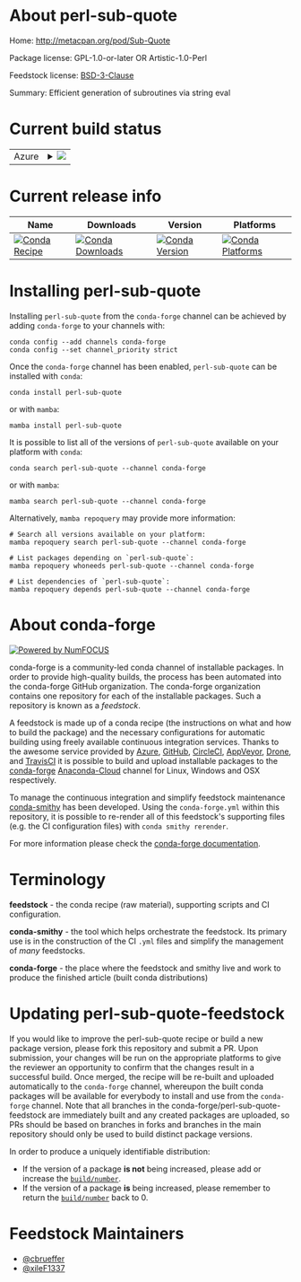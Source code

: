 About perl-sub-quote
====================

Home: http://metacpan.org/pod/Sub-Quote

Package license: GPL-1.0-or-later OR Artistic-1.0-Perl

Feedstock license: [BSD-3-Clause](https://github.com/conda-forge/perl-sub-quote-feedstock/blob/main/LICENSE.txt)

Summary: Efficient generation of subroutines via string eval

Current build status
====================


<table>
    
  <tr>
    <td>Azure</td>
    <td>
      <details>
        <summary>
          <a href="https://dev.azure.com/conda-forge/feedstock-builds/_build/latest?definitionId=17706&branchName=main">
            <img src="https://dev.azure.com/conda-forge/feedstock-builds/_apis/build/status/perl-sub-quote-feedstock?branchName=main">
          </a>
        </summary>
        <table>
          <thead><tr><th>Variant</th><th>Status</th></tr></thead>
          <tbody><tr>
              <td>linux_64</td>
              <td>
                <a href="https://dev.azure.com/conda-forge/feedstock-builds/_build/latest?definitionId=17706&branchName=main">
                  <img src="https://dev.azure.com/conda-forge/feedstock-builds/_apis/build/status/perl-sub-quote-feedstock?branchName=main&jobName=linux&configuration=linux_64_" alt="variant">
                </a>
              </td>
            </tr><tr>
              <td>osx_64</td>
              <td>
                <a href="https://dev.azure.com/conda-forge/feedstock-builds/_build/latest?definitionId=17706&branchName=main">
                  <img src="https://dev.azure.com/conda-forge/feedstock-builds/_apis/build/status/perl-sub-quote-feedstock?branchName=main&jobName=osx&configuration=osx_64_" alt="variant">
                </a>
              </td>
            </tr>
          </tbody>
        </table>
      </details>
    </td>
  </tr>
</table>

Current release info
====================

| Name | Downloads | Version | Platforms |
| --- | --- | --- | --- |
| [![Conda Recipe](https://img.shields.io/badge/recipe-perl--sub--quote-green.svg)](https://anaconda.org/conda-forge/perl-sub-quote) | [![Conda Downloads](https://img.shields.io/conda/dn/conda-forge/perl-sub-quote.svg)](https://anaconda.org/conda-forge/perl-sub-quote) | [![Conda Version](https://img.shields.io/conda/vn/conda-forge/perl-sub-quote.svg)](https://anaconda.org/conda-forge/perl-sub-quote) | [![Conda Platforms](https://img.shields.io/conda/pn/conda-forge/perl-sub-quote.svg)](https://anaconda.org/conda-forge/perl-sub-quote) |

Installing perl-sub-quote
=========================

Installing `perl-sub-quote` from the `conda-forge` channel can be achieved by adding `conda-forge` to your channels with:

```
conda config --add channels conda-forge
conda config --set channel_priority strict
```

Once the `conda-forge` channel has been enabled, `perl-sub-quote` can be installed with `conda`:

```
conda install perl-sub-quote
```

or with `mamba`:

```
mamba install perl-sub-quote
```

It is possible to list all of the versions of `perl-sub-quote` available on your platform with `conda`:

```
conda search perl-sub-quote --channel conda-forge
```

or with `mamba`:

```
mamba search perl-sub-quote --channel conda-forge
```

Alternatively, `mamba repoquery` may provide more information:

```
# Search all versions available on your platform:
mamba repoquery search perl-sub-quote --channel conda-forge

# List packages depending on `perl-sub-quote`:
mamba repoquery whoneeds perl-sub-quote --channel conda-forge

# List dependencies of `perl-sub-quote`:
mamba repoquery depends perl-sub-quote --channel conda-forge
```


About conda-forge
=================

[![Powered by
NumFOCUS](https://img.shields.io/badge/powered%20by-NumFOCUS-orange.svg?style=flat&colorA=E1523D&colorB=007D8A)](https://numfocus.org)

conda-forge is a community-led conda channel of installable packages.
In order to provide high-quality builds, the process has been automated into the
conda-forge GitHub organization. The conda-forge organization contains one repository
for each of the installable packages. Such a repository is known as a *feedstock*.

A feedstock is made up of a conda recipe (the instructions on what and how to build
the package) and the necessary configurations for automatic building using freely
available continuous integration services. Thanks to the awesome service provided by
[Azure](https://azure.microsoft.com/en-us/services/devops/), [GitHub](https://github.com/),
[CircleCI](https://circleci.com/), [AppVeyor](https://www.appveyor.com/),
[Drone](https://cloud.drone.io/welcome), and [TravisCI](https://travis-ci.com/)
it is possible to build and upload installable packages to the
[conda-forge](https://anaconda.org/conda-forge) [Anaconda-Cloud](https://anaconda.org/)
channel for Linux, Windows and OSX respectively.

To manage the continuous integration and simplify feedstock maintenance
[conda-smithy](https://github.com/conda-forge/conda-smithy) has been developed.
Using the ``conda-forge.yml`` within this repository, it is possible to re-render all of
this feedstock's supporting files (e.g. the CI configuration files) with ``conda smithy rerender``.

For more information please check the [conda-forge documentation](https://conda-forge.org/docs/).

Terminology
===========

**feedstock** - the conda recipe (raw material), supporting scripts and CI configuration.

**conda-smithy** - the tool which helps orchestrate the feedstock.
                   Its primary use is in the construction of the CI ``.yml`` files
                   and simplify the management of *many* feedstocks.

**conda-forge** - the place where the feedstock and smithy live and work to
                  produce the finished article (built conda distributions)


Updating perl-sub-quote-feedstock
=================================

If you would like to improve the perl-sub-quote recipe or build a new
package version, please fork this repository and submit a PR. Upon submission,
your changes will be run on the appropriate platforms to give the reviewer an
opportunity to confirm that the changes result in a successful build. Once
merged, the recipe will be re-built and uploaded automatically to the
`conda-forge` channel, whereupon the built conda packages will be available for
everybody to install and use from the `conda-forge` channel.
Note that all branches in the conda-forge/perl-sub-quote-feedstock are
immediately built and any created packages are uploaded, so PRs should be based
on branches in forks and branches in the main repository should only be used to
build distinct package versions.

In order to produce a uniquely identifiable distribution:
 * If the version of a package **is not** being increased, please add or increase
   the [``build/number``](https://docs.conda.io/projects/conda-build/en/latest/resources/define-metadata.html#build-number-and-string).
 * If the version of a package **is** being increased, please remember to return
   the [``build/number``](https://docs.conda.io/projects/conda-build/en/latest/resources/define-metadata.html#build-number-and-string)
   back to 0.

Feedstock Maintainers
=====================

* [@cbrueffer](https://github.com/cbrueffer/)
* [@xileF1337](https://github.com/xileF1337/)

